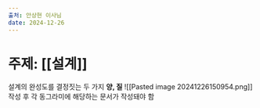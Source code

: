 ```yaml
---
출처: 안상현 이사님
date: 2024-12-26
---
```

# 주제: [[설계]]
설계의 완성도를 결정짓는 두 가지 **양, 질**
![[Pasted image 20241226150954.png]]
작성 후 각 동그라미에 해당하는 문서가 작성돼야 함
